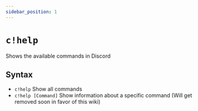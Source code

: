 ```yaml
---
sidebar_position: 1
---
```

# `c!help`

Shows the available commands in Discord

## Syntax

- `c!help` Show all commands
- `c!help [Command]` Show information about a specific command (Will get removed soon in favor of this wiki)